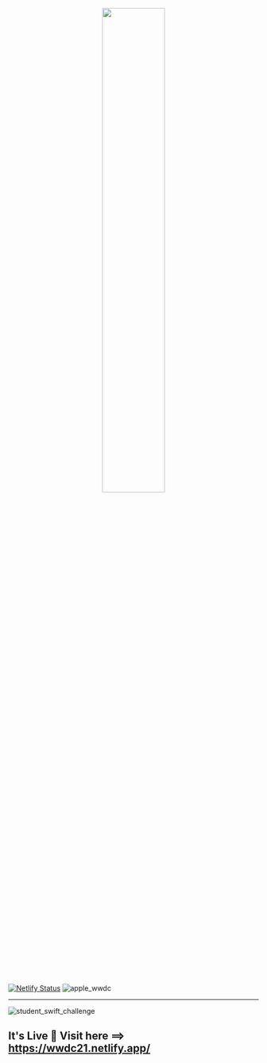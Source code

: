<p align="center">
<img src="https://user-images.githubusercontent.com/37651620/113247349-96797480-92da-11eb-90bf-1bda9e6a6ed6.png" width="50%"/>
</p>

[![Netlify Status](https://api.netlify.com/api/v1/badges/ebfd02be-24f2-48b9-9ce4-74c96154964b/deploy-status)](https://app.netlify.com/sites/wwdc21/deploys)
![apple_wwdc](https://user-images.githubusercontent.com/37651620/113151553-eada1100-9254-11eb-9688-3184fa3a2360.png)

---

![student_swift_challenge](https://user-images.githubusercontent.com/37651620/113247301-6fbb3e00-92da-11eb-821d-777bcaf5ec11.png)

## It's Live 🎉 Visit here ==> https://wwdc21.netlify.app/
